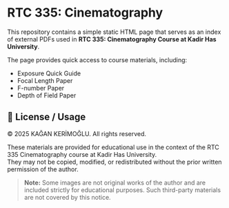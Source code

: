 # RTC 335: Cinematography

This repository contains a simple static HTML page that serves as an index of external PDFs used in **RTC 335: Cinematography Course at Kadir Has University**.  

The page provides quick access to course materials, including:
- Exposure Quick Guide
- Focal Length Paper
- F-number Paper
- Depth of Field Paper

## 📜 License / Usage

© 2025 KAĞAN KERİMOĞLU. All rights reserved.  

These materials are provided for educational use in the context of the RTC 335 Cinematography course at Kadir Has University.  
They may not be copied, modified, or redistributed without the prior written permission of the author.  

> **Note:** Some images are not original works of the author and are included strictly for educational purposes. Such third-party materials are not covered by this notice.
